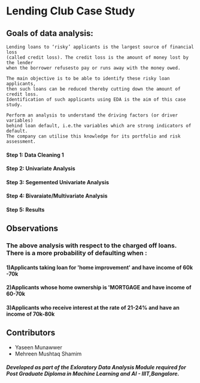# Lending Club Case Study

## Goals of data analysis:  

``` 
Lending loans to ‘risky’ applicants is the largest source of financial loss
(called credit loss). The credit loss is the amount of money lost by the lender 
when the borrower refusesto pay or runs away with the money owed.  

The main objective is to be able to identify these risky loan applicants, 
then such loans can be reduced thereby cutting down the amount of credit loss. 
Identification of such applicants using EDA is the aim of this case study.   

Perform an analysis to understand the driving factors (or driver variables)
behind loan default, i.e.the variables which are strong indicators of default.  
The company can utilise this knowledge for its portfolio and risk assessment. 

```

#### Step 1: Data Cleaning 1  
#### Step 2: Univariate Analysis
#### Step 3: Segemented Univariate Analysis
#### Step 4: Bivaraiate/Multivariate Analysis
#### Step 5: Results   



## Observations

### The above analysis with respect to the charged off loans. There is a more probability of defaulting when :


#### 1)Applicants taking loan for 'home improvement' and have income of 60k -70k

#### 2)Applicants whose home ownership is 'MORTGAGE and have income of 60-70k

#### 3)Applicants who receive interest at the rate of 21-24% and have an income of 70k-80k




## Contributors
- Yaseen Munawwer
- Mehreen Mushtaq Shamim







##### Developed as part of the Exloratory Data Analysis Module required for Post Graduate Diploma in Machine Learning and AI - IIIT,Bangalore.
